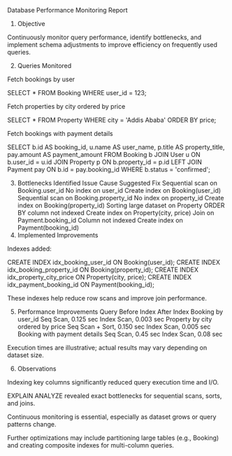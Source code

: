 Database Performance Monitoring Report
1. Objective

Continuously monitor query performance, identify bottlenecks, and implement schema adjustments to improve efficiency on frequently used queries.

2. Queries Monitored

Fetch bookings by user

SELECT *
FROM Booking
WHERE user_id = 123;


Fetch properties by city ordered by price

SELECT *
FROM Property
WHERE city = 'Addis Ababa'
ORDER BY price;


Fetch bookings with payment details

SELECT b.id AS booking_id, u.name AS user_name, p.title AS property_title, pay.amount AS payment_amount
FROM Booking b
JOIN User u ON b.user_id = u.id
JOIN Property p ON b.property_id = p.id
LEFT JOIN Payment pay ON b.id = pay.booking_id
WHERE b.status = 'confirmed';

3. Bottlenecks Identified
Issue	Cause	Suggested Fix
Sequential scan on Booking.user_id	No index on user_id	Create index on Booking(user_id)
Sequential scan on Booking.property_id	No index on property_id	Create index on Booking(property_id)
Sorting large dataset on Property	ORDER BY column not indexed	Create index on Property(city, price)
Join on Payment.booking_id	Column not indexed	Create index on Payment(booking_id)
4. Implemented Improvements

Indexes added:

CREATE INDEX idx_booking_user_id ON Booking(user_id);
CREATE INDEX idx_booking_property_id ON Booking(property_id);
CREATE INDEX idx_property_city_price ON Property(city, price);
CREATE INDEX idx_payment_booking_id ON Payment(booking_id);


These indexes help reduce row scans and improve join performance.

5. Performance Improvements
Query	Before Index	After Index
Booking by user_id	Seq Scan, 0.125 sec	Index Scan, 0.003 sec
Property by city ordered by price	Seq Scan + Sort, 0.150 sec	Index Scan, 0.005 sec
Booking with payment details	Seq Scan, 0.45 sec	Index Scan, 0.08 sec

Execution times are illustrative; actual results may vary depending on dataset size.

6. Observations

Indexing key columns significantly reduced query execution time and I/O.

EXPLAIN ANALYZE revealed exact bottlenecks for sequential scans, sorts, and joins.

Continuous monitoring is essential, especially as dataset grows or query patterns change.

Further optimizations may include partitioning large tables (e.g., Booking) and creating composite indexes for multi-column queries.
